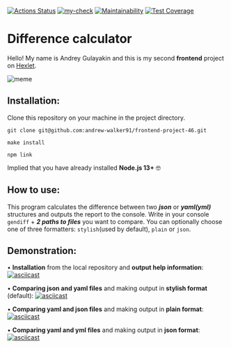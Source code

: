 [![Actions Status](https://github.com/andrew-walker91/frontend-project-46/workflows/hexlet-check/badge.svg)](https://github.com/andrew-walker91/frontend-project-46/actions) [![my-check](https://github.com/andrew-walker91/frontend-project-46/actions/workflows/my-check.yml/badge.svg)](https://github.com/andrew-walker91/frontend-project-46/actions/workflows/my-check.yml) 
[![Maintainability](https://api.codeclimate.com/v1/badges/c91c10940931c9bf9c79/maintainability)](https://codeclimate.com/github/andrew-walker91/frontend-project-46/maintainability) [![Test Coverage](https://api.codeclimate.com/v1/badges/c91c10940931c9bf9c79/test_coverage)](https://codeclimate.com/github/andrew-walker91/frontend-project-46/test_coverage)

# Difference calculator
Hello! My name is Andrey Gulayakin and this is my second **frontend** project on [Hexlet](https://ru.hexlet.io/pages/about).

![meme](https://i.ytimg.com/vi/OLerLvqgN3A/maxresdefault.jpg)

## Installation:



Clone this repository on your machine in the project directory.

`git clone git@github.com:andrew-walker91/frontend-project-46.git`

`make install`

`npm link`

Implied that you have already installed **Node.js 13+** 🤓


## How to use:


This program calculates the difference between two **_json_** or **_yaml(yml)_** structures and outputs the report to the console. Write in your console `gendiff` + **_2 paths to files_** you want to compare. You can optionally choose one of three formatters: `stylish`(used by default), `plain` or `json`.

## Demonstration:

• **Installation** from the local repository and **output help information**:
[![asciicast](https://asciinema.org/a/F6vqHc2xrfyCfeXGfVGbfzMIR.svg)](https://asciinema.org/a/F6vqHc2xrfyCfeXGfVGbfzMIR)

• **Comparing json and yaml files** and making output in **stylish format** (default):
[![asciicast](https://asciinema.org/a/g2lwL5gQ4WDzio6TauH8LDXhG.svg)](https://asciinema.org/a/g2lwL5gQ4WDzio6TauH8LDXhG)

• **Comparing yaml and json files** and making output in **plain format**:
[![asciicast](https://asciinema.org/a/qJbQRe3gc3LyVxuZViltE8Xqe.svg)](https://asciinema.org/a/qJbQRe3gc3LyVxuZViltE8Xqe)

• **Comparing yaml and yml files** and making output in **json format**:
[![asciicast](https://asciinema.org/a/iRVMugYuMDaGtJC08MEUqJK5o.svg)](https://asciinema.org/a/iRVMugYuMDaGtJC08MEUqJK5o)
